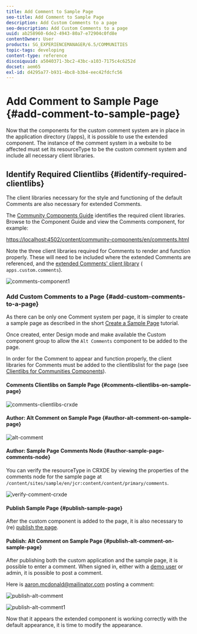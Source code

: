 ```yaml
---
title: Add Comment to Sample Page
seo-title: Add Comment to Sample Page
description: Add Custom Comments to a page
seo-description: Add Custom Comments to a page
uuid: ab258960-6de2-4943-80a7-e72904c0fd8e
contentOwner: User
products: SG_EXPERIENCEMANAGER/6.5/COMMUNITIES
topic-tags: developing
content-type: reference
discoiquuid: a5040371-3bc2-43bc-a103-7175c4c6252d
docset: aem65
exl-id: d4295a77-b931-4bc8-b3b4-eec42fdcfc56
---
```

# Add Comment to Sample Page  {#add-comment-to-sample-page}

Now that the components for the custom comment system are in place in the application directory (/apps), it is possible to use the extended component. The instance of the comment system in a website to be affected must set its resourceType to be the custom comment system and include all necessary client libraries.

## Identify Required Clientlibs {#identify-required-clientlibs}

The client libraries necessary for the style and functioning of the default Comments are also necessary for extended Comments.

The [Community Components Guide](/help/communities/components-guide.md) identifies the required client libraries. Browse to the Component Guide and view the Comments component, for example:

[https://localhost:4502/content/community-components/en/comments.html](https://localhost:4502/content/community-components/en/comments.html)

Note the three client libraries required for Comments to render and function properly. These will need to be included where the extended Comments are referenced, and the [extended Comments' client library](/help/communities/extend-create-components.md#create-a-client-library-folder) ( `apps.custom.comments`).

![comments-component1](assets/comments-component1.png)

### Add Custom Comments to a Page {#add-custom-comments-to-a-page}

As there can be only one Comment system per page, it is simpler to create a sample page as described in the short [Create a Sample Page](/help/communities/create-sample-page.md) tutorial.

Once created, enter Design mode and make available the Custom component group to allow the `Alt Comments` component to be added to the page.

In order for the Comment to appear and function properly, the client libraries for Comments must be added to the clientlibslist for the page (see [Clientlibs for Communities Components](/help/communities/clientlibs.md)).

#### Comments Clientlibs on Sample Page {#comments-clientlibs-on-sample-page}

![comments-clientlibs-crxde](assets/comments-clientlibs-crxde.png)

#### Author: Alt Comment on Sample Page {#author-alt-comment-on-sample-page}

![alt-comment](assets/alt-comment.png)

#### Author: Sample Page Comments Node {#author-sample-page-comments-node}

You can verify the resourceType in CRXDE by viewing the properties of the comments node for the sample page at `/content/sites/sample/en/jcr:content/content/primary/comments`.

![verify-comment-crxde](assets/verify-comment-crxde.png)

#### Publish Sample Page {#publish-sample-page}

After the custom component is added to the page, it is also necessary to (re) [publish the page](/help/communities/sites-console.md#publishing-the-site).

#### Publish: Alt Comment on Sample Page {#publish-alt-comment-on-sample-page}

After publishing both the custom application and the sample page, it is possible to enter a comment. When signed in, either with a [demo user](/help/communities/tutorials.md#demo-users) or admin, it is possible to post a comment.

Here is aaron.mcdonald@mailinator.com posting a comment:

![publish-alt-comment](assets/publish-alt-comment.png) 

![publish-alt-comment1](assets/publish-alt-comment1.png)

Now that it appears the extended component is working correctly with the default appearance, it is time to modify the appearance.
